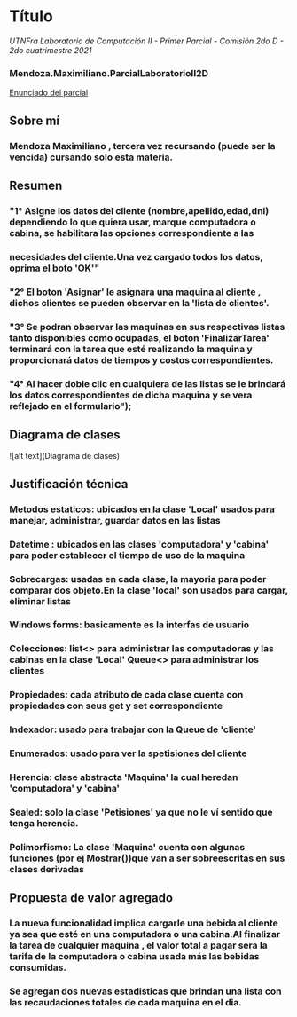 # Título
*UTNFra Laboratorio de Computación II - Primer Parcial - Comisión 2do D - 2do cuatrimestre 2021*

### Mendoza.Maximiliano.ParcialLaboratorioII2D

[Enunciado del parcial](https://codeutnfra.github.io/programacion_2_laboratorio_2_apuntes/docs/evaluaciones/parciales/2d-primer-parcial/)

## Sobre mí
### Mendoza Maximiliano , tercera vez recursando (puede ser la vencida) cursando solo esta materia.

## Resumen

### "1° Asigne los datos del cliente (nombre,apellido,edad,dni) dependiendo lo que quiera usar, marque computadora o cabina, se habilitara las opciones correspondiente a las
### necesidades del cliente.Una vez cargado todos los datos, oprima el boto 'OK'"        
### "2° El boton 'Asignar' le asignara una maquina al cliente , dichos clientes se pueden observar en la 'lista de clientes'.         
### "3° Se podran observar las maquinas en sus respectivas listas tanto disponibles como ocupadas, el boton 'FinalizarTarea' terminará con la tarea que esté realizando la maquina y proporcionará datos de tiempos y costos correspondientes.
### "4° Al hacer doble clic en cualquiera de las listas se le brindará los datos correspondientes de dicha maquina y se vera reflejado en el formulario");

## Diagrama de clases
![alt text](Diagrama de clases)

## Justificación técnica
### Metodos estaticos: ubicados en la clase 'Local' usados para manejar, administrar, guardar datos en las listas
### Datetime : ubicados en las clases  'computadora' y 'cabina' para poder establecer el tiempo de uso de la maquina
### Sobrecargas: usadas en cada clase, la mayoria para poder comparar dos objeto.En la clase 'local' son usados para cargar, eliminar listas
### Windows forms: basicamente es la interfas de usuario
### Colecciones: list<> para administrar las computadoras y las cabinas  en la clase 'Local' Queue<> para administrar los clientes
### Propiedades: cada atributo de cada clase cuenta con propiedades con seus get y set correspondiente
### Indexador: usado para trabajar con la Queue de 'cliente'
### Enumerados: usado para ver la spetisiones del cliente
### Herencia: clase abstracta 'Maquina' la cual heredan 'computadora' y 'cabina' 
### Sealed: solo la clase 'Petisiones' ya que no le ví sentido que tenga herencia.
### Polimorfismo: La clase 'Maquina' cuenta con algunas funciones (por ej Mostrar())que van a ser sobreescritas en sus clases derivadas


## Propuesta de valor agregado
### La nueva funcionalidad implica cargarle una bebida al cliente ya sea que esté en una computadora o una cabina.Al finalizar la tarea de cualquier maquina , el valor total a pagar sera la tarifa de la computadora o cabina usada más las bebidas consumidas.
### Se agregan dos nuevas estadisticas que brindan una lista con las recaudaciones totales de cada maquina en el dia.
